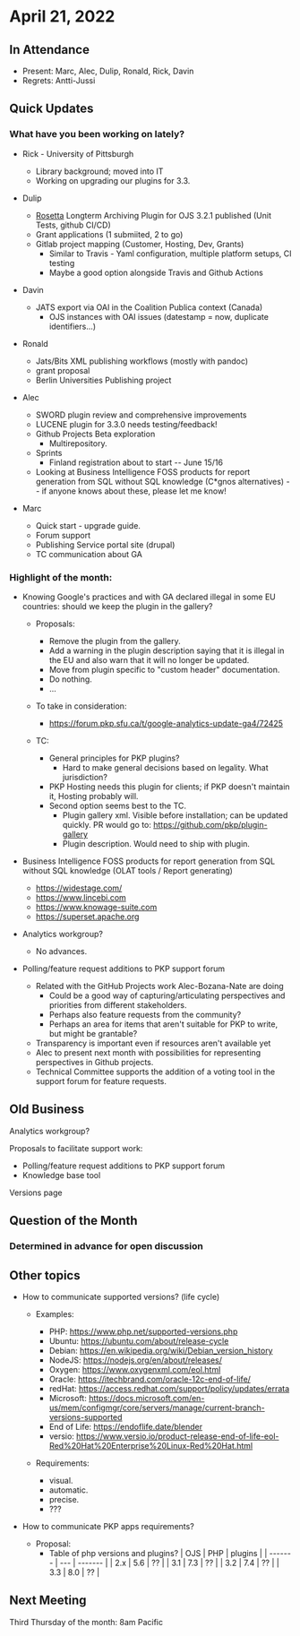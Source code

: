 # April 21, 2022

In Attendance
-------------

-   Present: Marc, Alec, Dulip, Ronald, Rick, Davin
-   Regrets: Antti-Jussi

Quick Updates
-------------
### What have you been working on lately?
* Rick - University of Pittsburgh
    * Library background; moved into IT
    * Working on upgrading our plugins for 3.3.
* Dulip
    * [Rosetta](https://github.com/withanage/rosetta) Longterm Archiving Plugin for OJS 3.2.1 published (Unit Tests, github CI/CD)
    * Grant applications (1 submiited, 2  to go)
    * Gitlab project mapping (Customer, Hosting, Dev, Grants)
        * Similar to Travis - Yaml configuration, multiple platform setups, CI testing
        * Maybe a good option alongside Travis and Github Actions
* Davin
    * JATS export via OAI in the Coalition Publica context (Canada)
        * OJS instances with OAI issues (datestamp = now, duplicate identifiers...)

* Ronald
    * Jats/Bits XML publishing workflows (mostly with pandoc)
    * grant proposal
    * Berlin Universities Publishing project
* Alec
    * SWORD plugin review and comprehensive improvements
    * LUCENE plugin for 3.3.0 needs testing/feedback!
    * Github Projects Beta exploration
        * Multirepository.
    * Sprints
        * Finland registration about to start -- June 15/16
    * Looking at Business Intelligence FOSS products for report generation from SQL without SQL knowledge (C*gnos alternatives) -- if anyone knows about these, please let me know!
* Marc
    * Quick start - upgrade guide.
    * Forum support
    * Publishing Service portal site (drupal)
    * TC communication about GA



### Highlight of the month: ###

- Knowing Google's practices and with GA declared illegal in some EU countries: should we keep the plugin in the gallery?
    - Proposals:
        - Remove the plugin from the gallery.
        - Add a warning in the plugin description saying that it is illegal in the EU and also warn that it will no longer be updated.
        - Move from plugin specific to "custom header" documentation.
        - Do nothing.
        - ...
    - To take in consideration:
        - https://forum.pkp.sfu.ca/t/google-analytics-update-ga4/72425

    - TC: 
        - General principles for PKP plugins?
            - Hard to make general decisions based on legality. What jurisdiction?
        - PKP Hosting needs this plugin for clients; if PKP doesn't maintain it, Hosting probably will.
        - Second option seems best to the TC.
            - Plugin gallery xml. Visible before installation; can be updated quickly. PR would go to: https://github.com/pkp/plugin-gallery
            - Plugin description. Would need to ship with plugin. 

- Business Intelligence FOSS products for report generation from SQL without SQL knowledge (OLAT tools / Report generating)
    - https://widestage.com/
    - https://www.lincebi.com
    - https://www.knowage-suite.com
    - https://superset.apache.org

- Analytics workgroup?
    - No advances.

- Polling/feature request additions to PKP support forum
    - Related with the GitHub Projects work Alec-Bozana-Nate are doing
        - Could be a good way of capturing/articulating perspectives and priorities from different stakeholders.
        - Perhaps also feature requests from the community?
        - Perhaps an area for items that aren't suitable for PKP to write, but might be grantable?
    - Transparency is important even if resources aren't available yet
    - Alec to present next month with possibilities for representing perspectives in Github projects.
    - Technical Committee supports the addition of a voting tool in the support forum for feature requests.

Old Business
------------

Analytics workgroup?

Proposals to facilitate support work:
 - Polling/feature request additions to PKP support forum
 - Knowledge base tool

Versions page


Question of the Month
---------------------

### Determined in advance for open discussion



Other topics
------------

- How to communicate supported versions? (life cycle)
    - Examples:
        - PHP: https://www.php.net/supported-versions.php
        - Ubuntu: https://ubuntu.com/about/release-cycle
        - Debian: https://en.wikipedia.org/wiki/Debian_version_history
        - NodeJS: https://nodejs.org/en/about/releases/
        - Oxygen: https://www.oxygenxml.com/eol.html
        - Oracle: https://itechbrand.com/oracle-12c-end-of-life/
        - redHat: https://access.redhat.com/support/policy/updates/errata
        - Microsoft: https://docs.microsoft.com/en-us/mem/configmgr/core/servers/manage/current-branch-versions-supported
        - End of Life: https://endoflife.date/blender
        - versio: https://www.versio.io/product-release-end-of-life-eol-Red%20Hat%20Enterprise%20Linux-Red%20Hat.html

    - Requirements:
        - visual.
        - automatic.
        - precise.
        - ???

- How to communicate PKP apps requirements?
    - Proposal:
        - Table of php versions and plugins?
            | OJS     | PHP | plugins |
            | ------- | --- | ------- |
            | 2.x     | 5.6 | ??      |
            | 3.1     | 7.3 | ??      |
            | 3.2     | 7.4 | ??      |
            | 3.3     | 8.0 | ??      |


Next Meeting
------------

Third Thursday of the month: 8am Pacific
